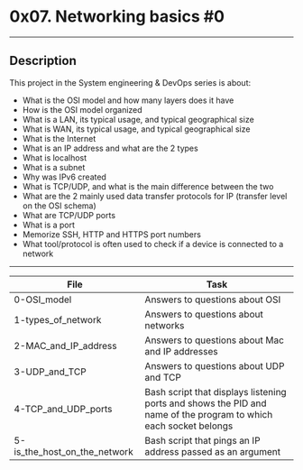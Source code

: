# 0x07. Networking basics #0
---
## Description

This project in the System engineering & DevOps series is about:

* What is the OSI model and how many layers does it have
* How is the OSI model organized
* What is a LAN, its typical usage, and typical geographical size
* What is WAN, its typical usage, and typical geographical size
* What is the Internet
* What is an IP address and what are the 2 types
* What is localhost
* What is a subnet
* Why was IPv6 created
* What is TCP/UDP, and what is the main difference between the two
* What are the 2 mainly used data transfer protocols for IP (transfer level on the OSI schema)
* What are TCP/UDP ports
* What is a port
* Memorize SSH, HTTP and HTTPS port numbers
* What tool/protocol is often used to check if a device is connected to a network

---

File|Task
---|---
0-OSI_model | Answers to questions about OSI
1-types_of_network | Answers to questions about networks
2-MAC_and_IP_address | Answers to questions about Mac and IP addresses
3-UDP_and_TCP | Answers to questions about UDP and TCP
4-TCP_and_UDP_ports | Bash script that displays listening ports and shows the PID  and name of the program to which each socket belongs
5-is_the_host_on_the_network | Bash script that pings an IP address passed as an argument

